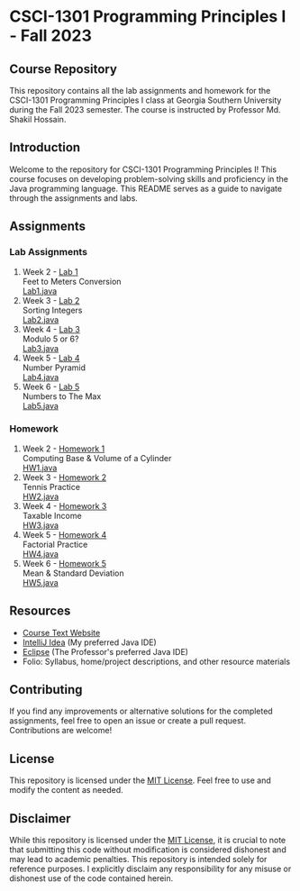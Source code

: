# CSCI-1301 Programming Principles I - Fall 2023
## Course Repository
This repository contains all the lab assignments and homework for the CSCI-1301 Programming Principles I class at Georgia Southern University during the Fall 2023 semester. The course is instructed by Professor Md. Shakil Hossain.

## Introduction
Welcome to the repository for CSCI-1301 Programming Principles I! This course focuses on developing problem-solving skills and proficiency in the Java programming language. This README serves as a guide to navigate through the assignments and labs.

## Assignments
### Lab Assignments
1. Week 2 - [Lab 1](src/main/java/homework/Lab1.java)<br />
   Feet to Meters Conversion<br />
   [Lab1.java](src/main/java/homework/Lab1.java)
2. Week 3 - [Lab 2](src/main/java/homework/Lab2.java)<br />
   Sorting Integers<br />
   [Lab2.java](src/main/java/homework/Lab2.java)
3. Week 4 - [Lab 3](src/main/java/homework/Lab3.java)<br />
   Modulo 5 or 6?<br />
   [Lab3.java](src/main/java/homework/Lab3.java)
4. Week 5 - [Lab 4](src/main/java/homework/Lab4.java)<br />
   Number Pyramid<br />
   [Lab4.java](src/main/java/homework/Lab4.java)
5. Week 6 - [Lab 5](src/main/java/homework/Lab5.java)<br />
   Numbers to The Max<br />
   [Lab5.java](src/main/java/homework/Lab5.java)

### Homework
1. Week 2 - [Homework 1](src/main/java/homework/HW1.java)<br />
   Computing Base & Volume of a Cylinder<br />
   [HW1.java](src/main/java/homework/HW1.java)
2. Week 3 - [Homework 2](src/main/java/homework/HW2.java)<br />
   Tennis Practice<br />
   [HW2.java](src/main/java/homework/HW2.java)
3. Week 4 - [Homework 3](src/main/java/homework/HW3.java)<br />
   Taxable Income<br />
   [HW3.java](src/main/java/homework/HW3.java)
4. Week 5 - [Homework 4](src/main/java/homework/HW4.java)<br />
   Factorial Practice<br />
   [HW4.java](src/main/java/homework/HW4.java)
5. Week 6 - [Homework 5](src/main/java/homework/HW5.java)<br />
   Mean & Standard Deviation<br />
   [HW5.java](src/main/java/homework/HW5.java)

## Resources
- [Course Text Website](https://media.pearsoncmg.com/ph/esm/ecs_liang_ijp_12/cw/)
- [IntelliJ Idea](https://www.jetbrains.com/idea/) (My preferred Java IDE)
- [Eclipse](http://www.eclipse.org/) (The Professor's preferred Java IDE)
- Folio: Syllabus, home/project descriptions, and other resource materials

## Contributing
If you find any improvements or alternative solutions for the completed assignments, feel free to open an issue or create a pull request. Contributions are welcome!

## License
This repository is licensed under the [MIT License](LICENSE). Feel free to use and modify the content as needed.

## Disclaimer

While this repository is licensed under the [MIT License](LICENSE), it is crucial to note that submitting this code without modification is considered dishonest and may lead to academic penalties. This repository is intended solely for reference purposes. I explicitly disclaim any responsibility for any misuse or dishonest use of the code contained herein.
